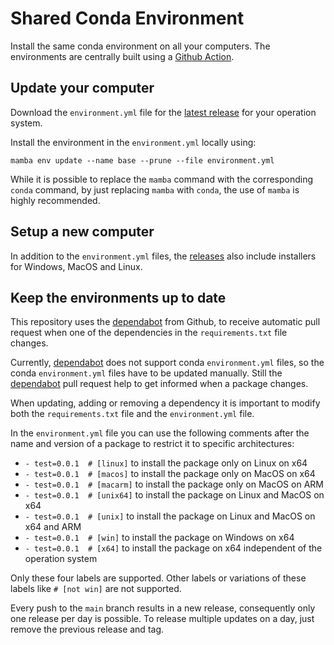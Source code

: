 # Shared Conda Environment
Install the same conda environment on all your computers. The environments are centrally built using a [Github Action](https://docs.github.com/en/actions). 

## Update your computer
Download the `environment.yml` file for the [latest release](https://github.com/jan-janssen/my-conda-environment/releases) for your operation system.

Install the environment in the `environment.yml` locally using:
```
mamba env update --name base --prune --file environment.yml
```

While it is possible to replace the `mamba` command with the corresponding `conda` command, by just replacing `mamba` with `conda`, the use of `mamba` is highly recommended. 

## Setup a new computer
In addition to the `environment.yml` files, the [releases](https://github.com/jan-janssen/my-conda-environment/releases) also include installers for Windows, MacOS and Linux.

## Keep the environments up to date
This repository uses the [dependabot](https://github.com/dependabot) from Github, to receive automatic pull request when one of the dependencies in the `requirements.txt` file changes. 

Currently, [dependabot](https://github.com/dependabot) does not support conda `environment.yml` files, so the conda `environment.yml` files have to be updated manually. Still the [dependabot](https://github.com/dependabot) pull request help to get informed when a package changes. 

When updating, adding or removing a dependency it is important to modify both the `requirements.txt` file and the `environment.yml` file. 

In the `environment.yml` file you can use the following comments after the name and version of a package to restrict it to specific architectures: 
* `- test=0.0.1  # [linux]` to install the package only on Linux on x64
* `- test=0.0.1  # [macos]` to install the package only on MacOS on x64
* `- test=0.0.1  # [macarm]` to install the package only on MacOS on ARM 
* `- test=0.0.1  # [unix64]` to install the package on Linux and MacOS on x64
* `- test=0.0.1  # [unix]` to install the package on Linux and MacOS on x64 and ARM
* `- test=0.0.1  # [win]` to install the package on Windows on x64
* `- test=0.0.1  # [x64]` to install the package on x64 independent of the operation system

Only these four labels are supported. Other labels or variations of these labels like `# [not win]` are not supported. 

Every push to the `main` branch results in a new release, consequently only one release per day is possible. To release multiple updates on a day, just remove the previous release and tag. 
